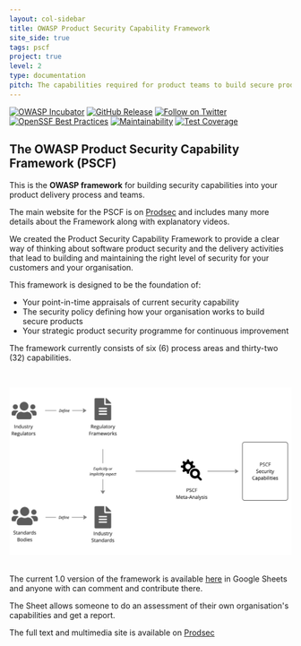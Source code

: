 ```yaml
---
layout: col-sidebar
title: OWASP Product Security Capability Framework
site_side: true
tags: pscf
project: true
level: 2
type: documentation
pitch: The capabilities required for product teams to build secure products in a secure manner.
---
```

[![OWASP Incubator](https://img.shields.io/badge/owasp-incubator%20project-blue)](https://owasp.org/other_projects/)
[![GitHub Release](https://img.shields.io/github/release/OWASP/PSCF)](https://github.com/OWASP/PSCF/releases)
[![Follow on Twitter](https://img.shields.io/twitter/follow/owasppscf.svg?logo=twitter)](https://twitter.com/owasppscf)
[![OpenSSF Best Practices](https://www.bestpractices.dev/projects/8385/badge)](https://www.bestpractices.dev/projects/8385)
[![Maintainability](https://api.codeclimate.com/v1/badges/5449a4d61cdfed258204/maintainability)](https://codeclimate.com/github.com/OWASP/PSCF/maintainability)
[![Test Coverage](https://api.codeclimate.com/v1/badges/5449a4d61cdfed258204/test_coverage)](https://codeclimate.com/github.com/OWASP/PSCF/test_coverage)

## The OWASP Product Security Capability Framework (PSCF) 
This is the **OWASP framework** for building security capabilities into your product delivery process and teams. 

The main website for the PSCF is on [Prodsec](https://prodsec.owasp.org/) and includes many more details about the Framework along with explanatory videos.

We created the Product Security Capability Framework to provide a clear way of thinking about software product security and the delivery activities that lead to building and maintaining the right level of security for your customers and your organisation.

This framework is designed to be the foundation of:

 - Your point-in-time appraisals of current security capability
 - The security policy defining how your organisation works to build secure products
 - Your strategic product security programme for continuous improvement

The framework currently consists of six (6) process areas and thirty-two (32) capabilities. 

<br>

[![PSCF ](https://raw.githubusercontent.com/OWASP/www-project-product-security-capability-framework/main/assets/images/pscf-meta-analysis.png)](https://prodsec.owasp.org/)
<br>
<br>


The current 1.0 version of the framework is available [here](https://docs.google.com/spreadsheets/d/1GiQSePaFkY-wFj3RP3VUkZA81Pqzyhn9x78fSL2OTk8/edit#gid=0) in Google Sheets and anyone with can comment and contribute there.

The Sheet allows someone to do an assessment of their own organisation's capabilities and get a report. 

The full text and multimedia site is available on [Prodsec](https://prodsec.owasp.org/)
